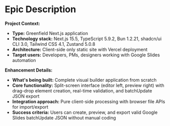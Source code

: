 # Epic Description

**Project Context:**

- **Type:** Greenfield Next.js application 
- **Technology stack:** Next.js 15.5, TypeScript 5.9.2, Bun 1.2.21, shadcn/ui CLI 3.0, Tailwind CSS 4.1, Zustand 5.0.8
- **Architecture:** Client-side only static site with Vercel deployment
- **Target users:** Developers, PMs, designers working with Google Slides automation

**Enhancement Details:**

- **What's being built:** Complete visual builder application from scratch
- **Core functionality:** Split-screen interface (editor left, preview right) with drag-drop element creation, real-time validation, and batchUpdate JSON export
- **Integration approach:** Pure client-side processing with browser file APIs for import/export
- **Success criteria:** Users can create, preview, and export valid Google Slides batchUpdate JSON without manual coding
